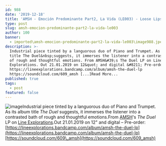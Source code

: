 ```yaml
---
id: 988
date: '2019-12-18'
title: 'AMSH - Emoción Predominante Part2, La Vida (LE003) - Loose Lips'
type: post
slug: amsh-emocion-predominante-part2-la-vida-le003
author: 100
banner:
  - imported\amsh-emocion-predominante-part2-la-vida-le003\image988.jpeg
description: >-
  Industrial piece tinted by a languorous duo of Piano and Trumpet. As its album
  title The Duel&nbsp;suggests, it immerses the listener into a contrasted bath
  of rough and thoughtful emotions. From AMSH&#39;s The Duel LP on Line
  Explorations. Out 21.01.2019 on 12&quot; and digital &#8211; Pre-order:
  https://lineexplorations.bandcamp.com/album/amsh-the-duel-lp
  https://soundcloud.com/609_amsh [...]Read More...
published: true
tags:
  - post
featured: false
---
```

![image](../imported\amsh-emocion-predominante-part2-la-vida-le003\image988.jpeg)Industrial piece tinted by a languorous duo of Piano and Trumpet. As its album title _The Duel_ suggests, it immerses the listener into a contrasted bath of rough and thoughtful emotions.From [AMSH](https://soundcloud.com/609_amsh)'s _The Duel_ LP on [Line Explorations](https://lineexplorations.bandcamp.com).Out 21.01.2019 on 12" and digital – Pre-order: [](https://lineexplorations.bandcamp.com/album/amsh-the-duel-lp)[https://lineexplorations.bandcamp.com/album/amsh-the-duel-lp](https://lineexplorations.bandcamp.com/album/amsh-the-duel-lp)[https://soundcloud.com/609\_amsh](https://soundcloud.com/609_amsh)